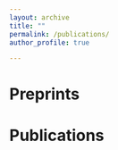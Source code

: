 ```yaml
---
layout: archive
title: ""
permalink: /publications/
author_profile: true

---
```

# Preprints

# Publications

